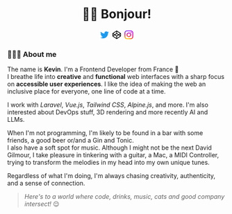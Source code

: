 <h1 align="center">👋🏻 Bonjour!</h1>

<p align="center">
<a target="_blank" href="https://twitter.com/manoz"><img align="center" alt="Follow me on Twitter" width="24px" src="./assets/Twitter.svg" /></a>
<a target="_blank" href="https://codepen.io/Manoz"><img align="center" alt="Find me on Codepen" width="24px" src="./assets/Codepen.svg" /></a>
<a target="_blank" href="https://instagram.com/manoz_"><img align="center" alt="Follow me on Instagram" width="24px" src="./assets/Instagram.svg" /></a>
</p>

### 🙋🏻‍♂️ About me

The name is **Kevin**. I'm a Frontend Developer from France 🥖  
I breathe life into **creative** and **functional** web interfaces with a sharp focus on **accessible user experiences**. I like the idea of making the web an inclusive place for everyone, one line of code at a time.

I work with _Laravel_, _Vue.js_, _Tailwind CSS_, _Alpine.js_, and more. I'm also interested about DevOps stuff, 3D rendering and more recently AI and LLMs.  

When I'm not programming, I'm likely to be found in a bar with some friends, a good beer or/and a Gin and Tonic.  
I also have a soft spot for music. Although I might not be the next David Gilmour, I take pleasure in tinkering with a guitar, a Mac, a MIDI Controller, trying to transform the melodies in my head into my own unique tunes.

Regardless of what I'm doing, I'm always chasing creativity, authenticity, and a sense of connection.

> _Here's to a world where code, drinks, music, cats and good company intersect!_ 😌
